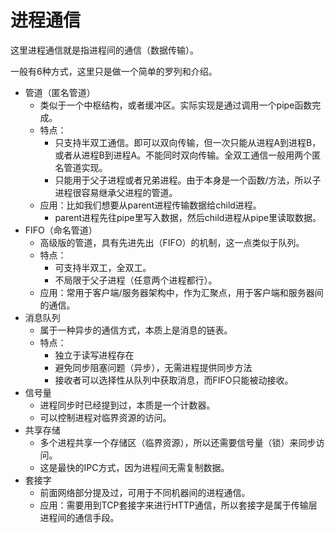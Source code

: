 # 进程通信

这里进程通信就是指进程间的通信（数据传输）。

一般有6种方式，这里只是做一个简单的罗列和介绍。

* 管道（匿名管道）
  * 类似于一个中枢结构，或者缓冲区。实际实现是通过调用一个pipe函数完成。
  * 特点：
    * 只支持半双工通信。即可以双向传输，但一次只能从进程A到进程B，或者从进程B到进程A。不能同时双向传输。全双工通信一般用两个匿名管道实现。
    * 只能用于父子进程或者兄弟进程。由于本身是一个函数/方法，所以子进程很容易继承父进程的管道。
  * 应用：比如我们想要从parent进程传输数据给child进程。
    * parent进程先往pipe里写入数据，然后child进程从pipe里读取数据。
* FIFO（命名管道）
  * 高级版的管道，具有先进先出（FIFO）的机制，这一点类似于队列。
  * 特点：
    * 可支持半双工，全双工。
    * 不局限于父子进程（任意两个进程都行）。
  * 应用：常用于客户端/服务器架构中，作为汇聚点，用于客户端和服务器间的通信。
* 消息队列
  * 属于一种异步的通信方式，本质上是消息的链表。
  * 特点：
    * 独立于读写进程存在
    * 避免同步阻塞问题（异步），无需进程提供同步方法
    * 接收者可以选择性从队列中获取消息，而FIFO只能被动接收。
* 信号量
  * 进程同步时已经提到过，本质是一个计数器。
  * 可以控制进程对临界资源的访问。
* 共享存储
  * 多个进程共享一个存储区（临界资源），所以还需要信号量（锁）来同步访问。
  * 这是最快的IPC方式，因为进程间无需复制数据。
* 套接字
  * 前面网络部分提及过，可用于不同机器间的进程通信。
  * 应用：需要用到TCP套接字来进行HTTP通信，所以套接字是属于传输层进程间的通信手段。

